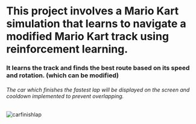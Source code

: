 # This project involves a Mario Kart simulation that learns to navigate a modified Mario Kart track using reinforcement learning. 
### It learns the track and finds the best route based on its speed and rotation. (which can be modified)
###### The car which finishes the fastest lap will be displayed on the screen and cooldown implemented to prevent overlapping.

<!--- citation from: https://github.com/maxontech/DriveAI --> 

![carfinishlap](https://github.com/Hite123/MarioKartReinforcementLearning/assets/96050075/4bde79a2-315a-4cdc-b281-246cc645ac5d)
